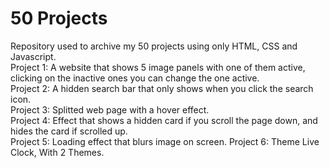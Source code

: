 # 50 Projects
Repository used to archive my 50 projects using only HTML, CSS and Javascript. <br>
Project 1: A website that shows 5 image panels with one of them active, clicking on the inactive ones you can change the one active.<br>
Project 2: A hidden search bar that only shows when you click the search icon.<br> 
Project 3: Splitted web page with a hover effect.<br>
Project 4: Effect that shows a hidden card if you scroll the page down, and hides the card if scrolled up.<br>
Project 5: Loading effect that blurs image on screen.
Project 6: Theme Live Clock, With 2 Themes.
